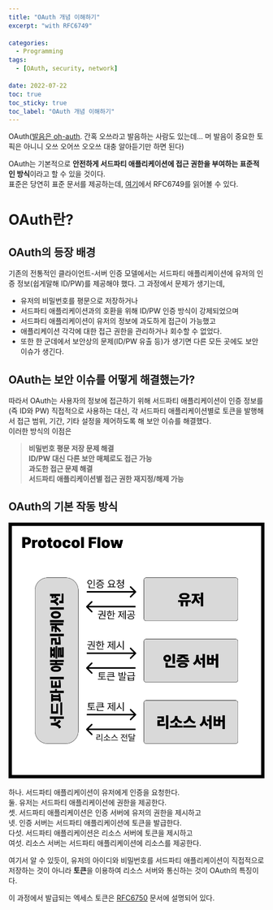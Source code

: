 ```yaml
---
title: "OAuth 개념 이해하기"
excerpt: "with RFC6749"

categories:
  - Programming
tags:
  - [OAuth, security, network]

date: 2022-07-22
toc: true
toc_sticky: true
toc_label: "OAuth 개념 이해하기"
---
```


OAuth([발음은 oh-auth](https://www.hp.com/us-en/shop/tech-takes/what-is-oauth). 간혹 오쓰라고 발음하는 사람도 있는데... 머 발음이 중요한 토픽은 아니니 오쓰 오어쓰 오오쓰 대충 알아듣기만 하면 된다)

OAuth는 기본적으로 **안전하게 서드파티 애플리케이션에 접근 권한을 부여하는 표준적인 방식**이라고 할 수 있을 것이다.<br>
표준은 당연히 표준 문서를 제공하는데, [여기](https://datatracker.ietf.org/doc/html/rfc6749#section-1)에서 RFC6749를 읽어볼 수 있다.

# OAuth란?

## OAuth의 등장 배경

기존의 전통적인 클라이언트-서버 인증 모델에서는 서드파티 애플리케이션에 유저의 인증 정보(쉽게말해 ID/PW)를 제공해야 했다. 그 과정에서 문제가 생기는데,

- 유저의 비밀번호를 평문으로 저장하거나
- 서드파티 애플리케이션과의 호환을 위해 ID/PW 인증 방식이 강제되었으며
- 서드파티 애플리케이션이 유저의 정보에 과도하게 접근이 가능했고
- 애플리케이션 각각에 대한 접근 권한을 관리하거나 회수할 수 없었다.
- 또한 한 군데에서 보안상의 문제(ID/PW 유출 등)가 생기면 다른 모든 곳에도 보안 이슈가 생긴다.

## OAuth는 보안 이슈를 어떻게 해결했는가?

따라서 OAuth는 사용자의 정보에 접근하기 위해 서드파티 애플리케이션이 인증 정보를(즉 ID와 PW) 직접적으로 사용하는 대신, 각 서드파티 애플리케이션별로 토큰을 발행해서 접근 범위, 기간, 기타 설정을 제어하도록 해 보안 이슈를 해결했다.<br>
이러한 방식의 이점은

> **비밀번호 평문 저장 문제 해결**<br>
> **ID/PW 대신 다른 보안 매체로도 접근 가능**<br>
> **과도한 접근 문제 해결**<br>
> **서드파티 애플리케이션별 접근 권한 재지정/해제 가능**


## OAuth의 기본 작동 방식

![](/assets/posts/220722/protocol-flow.png)

하나. 서드파티 애플리케이션이 유저에게 인증을 요청한다.<br>
둘. 유저는 서드파티 애플리케이션에 권한을 제공한다.<br>
셋. 서드파티 애플리케이션은 인증 서버에 유저의 권한을 제시하고<br>
넷. 인증 서버는 서드파티 애플리케이션에 토큰을 발급한다.<br>
다섯. 서드파티 애플리케이션은 리소스 서버에 토큰을 제시하고<br>
여섯. 리소스 서버는 서드파티 애플리케이션에 리소스를 제공한다.

여기서 알 수 있듯이, 유저의 아이디와 비밀번호를 서드파티 애플리케이션이 직접적으로 저장하는 것이 아니라 **토큰**을 이용하여 리소스 서버와 통신하는 것이 OAuth의 특징이다.

이 과정에서 발급되는 엑세스 토큰은 [RFC6750](https://datatracker.ietf.org/doc/html/rfc6750) 문서에 설명되어 있다.

